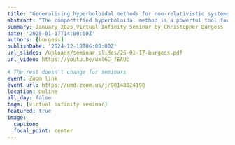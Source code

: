 ```yaml
---
title: "Generalising hyperboloidal methods for non-relativistic systems"
abstract: "The compactified hyperboloidal method is a powerful tool for calculating quasinormal mode (QNM) spectra in relativistic settings. However, there has been increasing interest in the QNMs of non-relativistic systems, motivated in part by the ongoing development of table-top analogue gravity experiments featuring weak dispersion. I will begin by generalising the QNM eigenvalue problem for non-relativistic systems, and I will demonstrate how the hyperboloidal method is extended to enable direct computation of QNM spectra in systems obeying a Schrödinger equation. Finally, I will discuss progress on further extending the method to generalised wave equations, with comments on potential applications."
summary: January 2025 Virtual Infinity Seminar by Christopher Burgess (University of St Andrews)
date: '2025-01-17T14:00:00Z'
authors: [burgess]
publishDate: '2024-12-18T06:00:00Z'
url_slides: /uploads/seminar-slides/25-01-17-burgess.pdf
url_video: https://youtu.be/wxlGC_fEAUc

# The rest doesn't change for seminars
event: Zoom link
event_url: https://umd.zoom.us/j/98148024198
location: Online
all_day: false
tags: [virtual infinity seminar]
featured: true
image:  
  caption:
  focal_point: center
---
```

